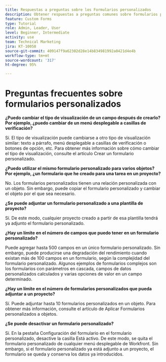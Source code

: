 ```yaml
---
title: Respuestas a preguntas sobre los Formularios personalizados
description: Obtener respuestas a preguntas comunes sobre formularios personalizados.
feature: Custom Forms
type: Tutorial
role: Admin, Leader, User
level: Beginner, Intermediate
activity: use
team: Technical Marketing
jira: KT-10058
source-git-commit: 409147f9a62302d28e14b834981992a0421d4e4b
workflow-type: tm+mt
source-wordcount: '317'
ht-degree: 95%

---
```


# Preguntas frecuentes sobre formularios personalizados

**¿Puedo cambiar el tipo de visualización de un campo después de crearlo? Por ejemplo, ¿puedo cambiar de un menú desplegable a casillas de verificación?**

Sí. El tipo de visualización puede cambiarse a otro tipo de visualización similar: texto a párrafo, menú desplegable a casillas de verificación o botones de opción, etc. Para obtener más información sobre cómo cambiar el tipo de visualización, consulte el artículo Crear un formulario personalizado.


**¿Puedo utilizar el mismo formulario personalizado para varios objetos? Por ejemplo, ¿un formulario que he creado para una tarea en un proyecto?**

No. Los formularios personalizados tienen una relación personalizada con un objeto. Sin embargo, puede copiar el formulario personalizado y cambiar el objeto por el que sea necesario.


**¿Se puede adjuntar un formulario personalizado a una plantilla de proyecto?**

Sí. De este modo, cualquier proyecto creado a partir de esa plantilla tendrá ya adjunto el formulario personalizado.


**¿Hay un límite en el número de campos que puedo tener en un formulario personalizado?**

Puede agregar hasta 500 campos en un único formulario personalizado. Sin embargo, puede producirse una degradación del rendimiento cuando existan más de 100 campos en un formulario, según la complejidad del formulario personalizado. Algunos ejemplos de formularios complejos son los formularios con parámetros en cascada, campos de datos personalizados calculados y varias opciones de valor en un campo determinado.


**¿Hay un límite en el número de formularios personalizados que pueda adjuntar a un proyecto?**

Sí. Puede adjuntar hasta 10 formularios personalizados en un objeto. Para obtener más información, consulte el artículo de Aplicar Formularios personalizados a objetos.


**¿Se puede desactivar un formulario personalizado?**

Sí. En la pestaña Configuración del formulario en el formulario personalizado, desactive la casilla Está activo. De este modo, se quita el formulario personalizado de cualquier menú desplegable de Workfront. Sin embargo, si el formulario personalizado ya está adjunto a un proyecto, el formulario se queda y conserva los datos ya introducidos.